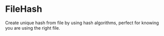 # FileHash
Create unique hash from file by using hash algorithms, perfect for knowing you are using the right file.
